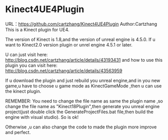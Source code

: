 # Kinect4UE4Plugin
   URL：https://github.com/cartzhang/Kinect4UE4Plugin 
   Author:Cartzhang
   This is a Kinect plugin for UE4.

   The version of Kinect is 1.8,and the version of  unreal engine is 4.5.0.
   If u want to Kinect2.0 version plugin or unrel engine 4.5.1 or later.

   U can just visit here:
        http://blog.csdn.net/cartzhang/article/details/43193431
   and how to use this plugin you can visit here:
         http://blog.csdn.net/cartzhang/article/details/43563959
 
   If u download the plugin and just rebuild you unreal engine,and in you new game,u have to choose u game mode as 
KinectGameMode ,then u can use the kinect plugin.

REMEMBER:
    You need to change the file name as same the plugin name ,so change the file name as "Kinect18Plugin",then
generate you unreal engine project(just double click the GenerateProjectFiles.bat file,then build the engine with visual studio).
   So is ok!

   Otherwise ,u can also change the code to made the plugin more improve and perfect.

